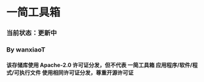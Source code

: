 # 一简工具箱
### 当前状态：更新中
### By wanxiaoT
#### 该存储库使用 Apache-2.0 许可证分发，但不代表 一简工具箱 应用程序/软件/程式/可执行文件 使用相同许可证分发，尊重开源许可证

